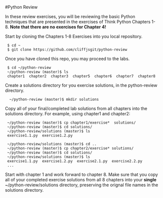 #Python Review

In these review exercises, you will be reviewing the basic Python techniques that are presented in the exercises of Think Python Chapters 1-8. **Note that there are no exercises for Chapter 4!** 

Start by cloning the Chapters 1-8 Exercises into you local repository.
     
     $ cd ~
     $ git clone https://github.com/cliffjsgit/python-review
     

Once you have cloned this repo, you may proceed to the labs.
    
     $ cd ~/python-review
     ~/python-review (master)$ ls
     chapter1  chapter2  chapter3  chapter5  chapter6  chapter7  chapter8
    

Create a solutions directory for you exercise solutions, in the python-review directory.
      
      ~/python-review (master)$ mkdir solutions
      

Copy all of your final/completed lab solutions from all chapters 
into the solutions directory.  For example, using chapter1 and chapter2:

     ~/python-review (master)$ cp chapter1/exercise*  solutions/
     ~/python-review (master)$ cd solutions/
     ~/python-review/solutions (master)$ ls 
     exercise1.1.py  exercise1.2.py
     
     ~/python-review/solutions (master)$ cd ..
     ~/python-review (master)$ cp chapter2/exercise* solutions/
     ~/python-review (master)$ cd solutions/
     ~/python-review/solutions (master)$ ls
     exercise1.1.py  exercise1.2.py  exercise2.1.py  exercise2.2.py
     ...
    
Start with chapter 1 and work forward to chapter 8.
Make sure that you copy all of your completed exercise solutions from 
all 8 chapters into your **single**  ~/python-review/solutions directory, 
preserving the orignal file names in the solutions directory. 

